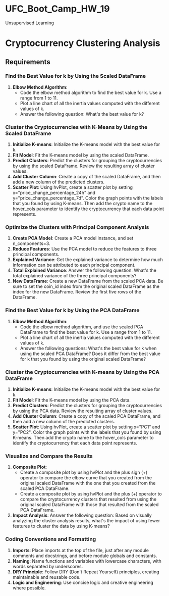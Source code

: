 # UFC_Boot_Camp_HW_19
Unsupervised Learning 
# Cryptocurrency Clustering Analysis

## Requirements

### Find the Best Value for k by Using the Scaled DataFrame
1. **Elbow Method Algorithm**: 
    - Code the elbow method algorithm to find the best value for k. Use a range from 1 to 11.
    - Plot a line chart of all the inertia values computed with the different values of k.
    - Answer the following question: What's the best value for k?

### Cluster the Cryptocurrencies with K-Means by Using the Scaled DataFrame
1. **Initialize K-means**: Initialize the K-means model with the best value for k.
2. **Fit Model**: Fit the K-means model by using the scaled DataFrame.
3. **Predict Clusters**: Predict the clusters for grouping the cryptocurrencies by using the scaled DataFrame. Review the resulting array of cluster values.
4. **Add Cluster Column**: Create a copy of the scaled DataFrame, and then add a new column of the predicted clusters.
5. **Scatter Plot**: Using hvPlot, create a scatter plot by setting x="price_change_percentage_24h" and y="price_change_percentage_7d". Color the graph points with the labels that you found by using K-means. Then add the crypto name to the hover_cols parameter to identify the cryptocurrency that each data point represents.

### Optimize the Clusters with Principal Component Analysis
1. **Create PCA Model**: Create a PCA model instance, and set n_components=3.
2. **Reduce Features**: Use the PCA model to reduce the features to three principal components.
3. **Explained Variance**: Get the explained variance to determine how much information can be attributed to each principal component.
4. **Total Explained Variance**: Answer the following question: What's the total explained variance of the three principal components?
5. **New DataFrame**: Create a new DataFrame from the scaled PCA data. Be sure to set the coin_id index from the original scaled DataFrame as the index for the new DataFrame. Review the first five rows of the DataFrame.

### Find the Best Value for k by Using the PCA DataFrame
1. **Elbow Method Algorithm**: 
    - Code the elbow method algorithm, and use the scaled PCA DataFrame to find the best value for k. Use a range from 1 to 11.
    - Plot a line chart of all the inertia values computed with the different values of k.
    - Answer the following questions: What's the best value for k when using the scaled PCA DataFrame? Does it differ from the best value for k that you found by using the original scaled DataFrame?

### Cluster the Cryptocurrencies with K-means by Using the PCA DataFrame
1. **Initialize K-means**: Initialize the K-means model with the best value for k.
2. **Fit Model**: Fit the K-means model by using the PCA data.
3. **Predict Clusters**: Predict the clusters for grouping the cryptocurrencies by using the PCA data. Review the resulting array of cluster values.
4. **Add Cluster Column**: Create a copy of the scaled PCA DataFrame, and then add a new column of the predicted clusters.
5. **Scatter Plot**: Using hvPlot, create a scatter plot by setting x="PC1" and y="PC2". Color the graph points with the labels that you found by using K-means. Then add the crypto name to the hover_cols parameter to identify the cryptocurrency that each data point represents.

### Visualize and Compare the Results
1. **Composite Plot**: 
    - Create a composite plot by using hvPlot and the plus sign (+) operator to compare the elbow curve that you created from the original scaled DataFrame with the one that you created from the scaled PCA DataFrame.
    - Create a composite plot by using hvPlot and the plus (+) operator to compare the cryptocurrency clusters that resulted from using the original scaled DataFrame with those that resulted from the scaled PCA DataFrame.
2. **Impact Analysis**: Answer the following question: Based on visually analyzing the cluster analysis results, what's the impact of using fewer features to cluster the data by using K-means?

### Coding Conventions and Formatting
1. **Imports**: Place imports at the top of the file, just after any module comments and docstrings, and before module globals and constants.
2. **Naming**: Name functions and variables with lowercase characters, with words separated by underscores.
3. **DRY Principle**: Follow DRY (Don't Repeat Yourself) principles, creating maintainable and reusable code.
4. **Logic and Engineering**: Use concise logic and creative engineering where possible.
